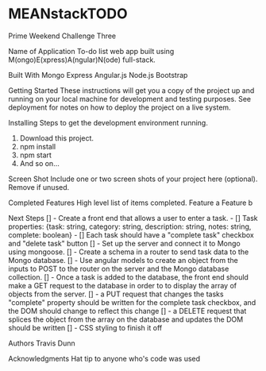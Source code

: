 # MEANstackTODO
Prime Weekend Challenge Three

Name of Application
To-do list web app built using M(ongo)E(xpress)A(ngular)N(ode) full-stack.

Built With
Mongo
Express
Angular.js
Node.js
Bootstrap

Getting Started
These instructions will get you a copy of the project up and running on your local machine for development and testing purposes. See deployment for notes on how to deploy the project on a live system.

Installing
Steps to get the development environment running.

1. Download this project.
2. npm install
3. npm start
4. And so on...

Screen Shot
Include one or two screen shots of your project here (optional). Remove if unused.

Completed Features
High level list of items completed.
Feature a
Feature b

Next Steps
[] - Create a front end that allows a user to enter a task.
    - [] Task properties: {task: string, category: string, description: string, notes: string, complete: boolean}
    - [] Each task should have a "complete task" checkbox and "delete task" button
[] - Set up the server and connect it to Mongo using mongoose.
[] - Create a schema in a router to send task data to the Mongo database.
[] - Use angular models to create an object from the inputs to POST to the router on the server and the Mongo database collection.
[] - Once a task is added to the database, the front end should make a GET request to the database in order to to display the array of          objects from the server.
[] - a PUT request that changes the tasks "complete" property should be written for the complete task checkbox, and the DOM should change       to reflect this change
[] - a DELETE request that splices the object from the array on the database and updates the DOM should be written
[] - CSS styling to finish it off

Authors
Travis Dunn

Acknowledgments
Hat tip to anyone who's code was used